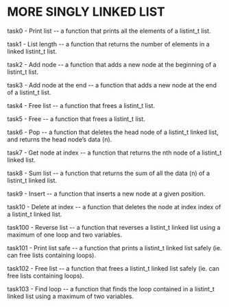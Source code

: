 # MORE SINGLY LINKED LIST

task0 - Print list -- a function that prints all the elements of a listint_t list.

task1 - List length -- a function that returns the number of elements in a linked listint_t list.

task2 - Add node -- a function that adds a new node at the beginning of a listint_t list.

task3 - Add node at the end -- a function that adds a new node at the end of a listint_t list.

task4 - Free list -- a function that frees a listint_t list.

task5 - Free -- a function that frees a listint_t list.

task6 - Pop -- a function that deletes the head node of a listint_t linked list, and returns the head node’s data (n).

task7 - Get node at index -- a function that returns the nth node of a listint_t linked list.

task8 - Sum list -- a function that returns the sum of all the data (n) of a listint_t linked list.

task9 - Insert -- a function that inserts a new node at a given position.

task10 - Delete at index -- a function that deletes the node at index index of a listint_t linked list.

task100 - Reverse list -- a function that reverses a listint_t linked list using a maximum of one loop and two variables.

task101 - Print list safe -- a function that prints a listint_t linked list safely (ie. can free lists containing loops).

task102 - Free list -- a function that frees a listint_t linked list safely (ie. can free lists containing loops).

task103 - Find loop -- a function that finds the loop contained in a listint_t linked list using a maximum of two variables.
